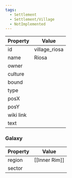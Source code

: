 ```yaml
---
tags:
  - Settlement
  - Settlement/Village
  - NotImplemented
---
```


| Property  | Value         |
| --------- | ------------- |
| id        | village_riosa |
| name      | Riosa         |
| owner     |               |
| culture   |               |
| bound     |               |
| type      |               |
| posX      |               |
| posY      |               |
| wiki link |               |
| text      |               |

### Galaxy
| Property | Value         |
| -------- | ------------- |
| region   | [[Inner Rim]] |
| sector   |               |
